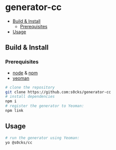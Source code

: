 # generator-cc

<!-- START doctoc generated TOC please keep comment here to allow auto update -->
<!-- DON'T EDIT THIS SECTION, INSTEAD RE-RUN doctoc TO UPDATE -->

- [Build & Install](#build--install)
  - [Prerequisites](#prerequisites)
- [Usage](#usage)

<!-- END doctoc generated TOC please keep comment here to allow auto update -->

## Build & Install

### Prerequisites

- [node](https://nodejs.org/en) & [npm](https://www.npmjs.com/)
- [yeoman](https://yeoman.io/)

```sh
# clone the repository
git clone https://github.com:s0cks/generator-cc
# install dependencies
npm i
# register the generator to Yeoman:
npm link
```

## Usage

```sh
# run the generator using Yeoman:
yo @s0cks/cc
```
